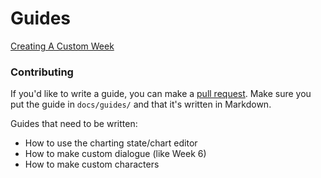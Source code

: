 # Guides
[Creating A Custom Week](https://kadedev.github.io/Kade-Engine/guides/weeks)

### Contributing
If you'd like to write a guide, you can make a [pull request](https://github.com/KadeDev/Kade-Engine/pulls). Make sure you put the guide in `docs/guides/` and that it's written in Markdown.

Guides that need to be written:
- How to use the charting state/chart editor
- How to make custom dialogue (like Week 6)
- How to make custom characters
